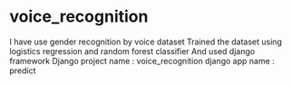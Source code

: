 # voice_recognition
I have use gender recognition by voice dataset
Trained the dataset using logistics regression and random forest classifier
And used django framework
Django project name : voice_recognition
django app name : predict

